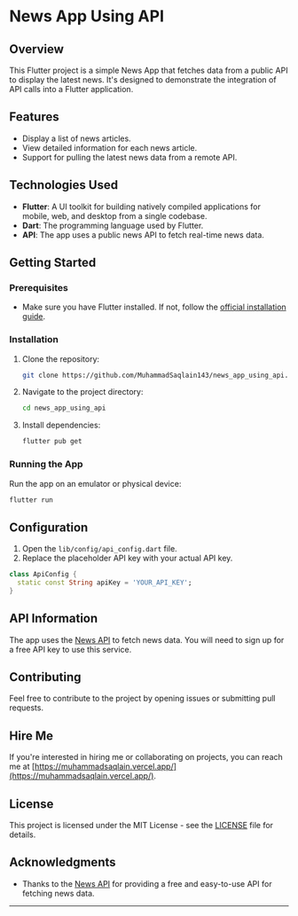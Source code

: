 # News App Using API

## Overview

This Flutter project is a simple News App that fetches data from a public API to display the latest news. It's designed to demonstrate the integration of API calls into a Flutter application.

## Features

- Display a list of news articles.
- View detailed information for each news article.
- Support for pulling the latest news data from a remote API.

## Technologies Used

- **Flutter**: A UI toolkit for building natively compiled applications for mobile, web, and desktop from a single codebase.
- **Dart**: The programming language used by Flutter.
- **API**: The app uses a public news API to fetch real-time news data.

## Getting Started

### Prerequisites

- Make sure you have Flutter installed. If not, follow the [official installation guide](https://flutter.dev/docs/get-started/install).

### Installation

1. Clone the repository:

    ```bash
    git clone https://github.com/MuhammadSaqlain143/news_app_using_api.git
    ```

2. Navigate to the project directory:

    ```bash
    cd news_app_using_api
    ```

3. Install dependencies:

    ```bash
    flutter pub get
    ```

### Running the App

Run the app on an emulator or physical device:

```bash
flutter run
```

## Configuration

1. Open the `lib/config/api_config.dart` file.
2. Replace the placeholder API key with your actual API key.

```dart
class ApiConfig {
  static const String apiKey = 'YOUR_API_KEY';
}
```

## API Information

The app uses the [News API](https://newsapi.org/) to fetch news data. You will need to sign up for a free API key to use this service.

## Contributing

Feel free to contribute to the project by opening issues or submitting pull requests.

## Hire Me

If you're interested in hiring me or collaborating on projects, you can reach me at [https://muhammadsaqlain.vercel.app/](https://muhammadsaqlain.vercel.app/).

## License

This project is licensed under the MIT License - see the [LICENSE](LICENSE) file for details.

## Acknowledgments

- Thanks to the [News API](https://newsapi.org/) for providing a free and easy-to-use API for fetching news data.

---
